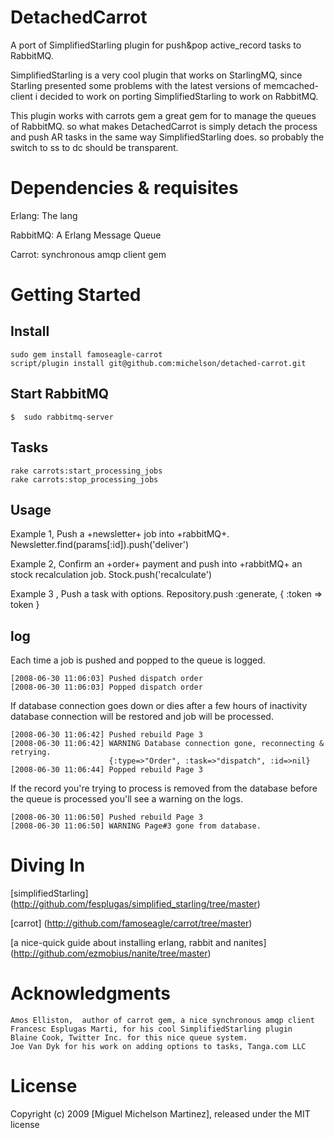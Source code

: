 # DetachedCarrot

A port of SimplifiedStarling plugin for push&amp;pop active_record tasks to RabbitMQ.

SimplifiedStarling is a very cool plugin that works on StarlingMQ, since Starling presented some problems with the latest versions of memcached-client i decided to work on porting SimplifiedStarling to work on RabbitMQ.

This plugin works with carrots gem a great gem for to manage the queues of RabbitMQ. so what makes DetachedCarrot is simply detach the process and push AR tasks in the same way SimplifiedStarling does.
so probably the switch to ss to dc should be transparent.


# Dependencies & requisites

  Erlang: The lang

  RabbitMQ: A Erlang Message Queue

  Carrot: synchronous amqp client gem

# Getting Started

## Install

	sudo gem install famoseagle-carrot
	script/plugin install git@github.com:michelson/detached-carrot.git
	
## Start RabbitMQ

	$  sudo rabbitmq-server
	
## Tasks

	rake carrots:start_processing_jobs
	rake carrots:stop_processing_jobs
		
## Usage

Example 1, Push a +newsletter+ job into +rabbitMQ+.
	Newsletter.find(params[:id]).push('deliver')
 
Example 2, Confirm an +order+ payment and push into +rabbitMQ+ an stock recalculation job.
	Stock.push('recalculate')
 
Example 3 , Push a task with options.
	Repository.push :generate, { :token => token }
	
## log

Each time a job is pushed and popped to the queue is logged.

	[2008-06-30 11:06:03] Pushed dispatch order
	[2008-06-30 11:06:03] Popped dispatch order

If database connection goes down or dies after a few hours of inactivity 
database connection will be restored and job will be processed.

	[2008-06-30 11:06:42] Pushed rebuild Page 3
	[2008-06-30 11:06:42] WARNING Database connection gone, reconnecting & retrying.
	                      {:type=>"Order", :task=>"dispatch", :id=>nil}
	[2008-06-30 11:06:44] Popped rebuild Page 3

If the record you're trying to process is removed from the database before 
the queue is processed you'll see a warning on the logs.

	[2008-06-30 11:06:50] Pushed rebuild Page 3
	[2008-06-30 11:06:50] WARNING Page#3 gone from database.

# Diving In

[simplifiedStarling] (http://github.com/fesplugas/simplified_starling/tree/master) 

[carrot] (http://github.com/famoseagle/carrot/tree/master)

[a nice-quick guide about installing erlang, rabbit and nanites] (http://github.com/ezmobius/nanite/tree/master)

# Acknowledgments

	Amos Elliston,  author of carrot gem, a nice synchronous amqp client
	Francesc Esplugas Marti, for his cool SimplifiedStarling plugin 
	Blaine Cook, Twitter Inc. for this nice queue system.
	Joe Van Dyk for his work on adding options to tasks, Tanga.com LLC

# License

Copyright (c) 2009 [Miguel Michelson Martinez], released under the MIT license